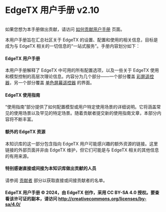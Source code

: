 # EdgeTX 用户手册 v2.10

<figure><img src="https://edgetx-static.zkl2333.com/logos%20(1).png" alt=""><figcaption></figcaption></figure>

如果您想为本手册做出贡献，请访问 [如何贡献用户手册](edgetx-how-to/contribute-to-the-user-manual.md) 页面。

本用户手册旨在汇总社区关于 EdgeTX 的设置、配置和使用的相关信息，目标是成为与 EdgeTX 相关的一切信息的“一站式服务”。手册内容划分如下：

#### EdgeTX 用户手册 <a href="#edgetx-user-manual" id="edgetx-user-manual"></a>

本用户手册解释了 EdgeTX 中可用的所有配置选项，以及一些关于 EdgeTX 使用和模型控制的高层次理论信息。内容分为几个部分——一个部分覆盖 [彩屏遥控器](color-radios/)，另一个部分覆盖 [单色屏幕遥控器](bw-radios/) 的界面。

#### EdgeTX 使用指南 <a href="#edgetx-how-to" id="edgetx-how-to"></a>

“使用指南”部分提供了如何配置模型或用户特定使用场景的详细说明。它将涵盖常见的使用场景以及罕见的特定场景。随着贡献者提交新的使用指南文章，本部分内容将不断丰富。

#### 额外的 EdgeTX 资源 <a href="#additional-edgetx-resources" id="additional-edgetx-resources"></a>

本知识库的这一部分包含指向 EdgeTX 用户可能感兴趣的额外资源的链接。这里链接的外部页面并非由 EdgeTX 维护，但它们可能是与 EdgeTX 相关的其他信息的有用来源。

#### 特别感谢直接或间接为本知识库做出贡献的人员 <a href="#special-thanks-to-those-that-contributed-to-this-knowledge-base-either-directly-or-indirectly." id="special-thanks-to-those-that-contributed-to-this-knowledge-base-either-directly-or-indirectly."></a>

请参阅 [贡献者](more/contributors.md) 部分以获取直接或间接贡献者的名单。

#### EdgeTX 用户手册 © 2024，由 EdgeTX 创作，采用 CC BY-SA 4.0 授权。要查看该许可证的副本，请访问 http://creativecommons.org/licenses/by-sa/4.0/
